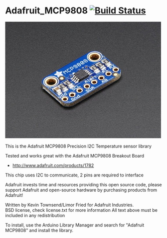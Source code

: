 Adafruit_MCP9808 [![Build Status](https://travis-ci.com/adafruit/Adafruit_MCP9808_Library.svg?branch=master)](https://travis-ci.com/adafruit/Adafruit_MCP9808_Library)
================

<img src="board.jpg?raw=true" width="500px">

This is the Adafruit MCP9808 Precision I2C Temperature sensor library

Tested and works great with the Adafruit MCP9808 Breakout Board 
* http://www.adafruit.com/products/1782

This chip uses I2C to communicate, 2 pins are required to interface

Adafruit invests time and resources providing this open source code, please support Adafruit and open-source hardware by purchasing products from Adafruit!

Written by Kevin Townsend/Limor Fried for Adafruit Industries.  
BSD license, check license.txt for more information
All text above must be included in any redistribution

To install, use the Arduino Library Manager and search for "Adafruit MCP9808" and install the library.
